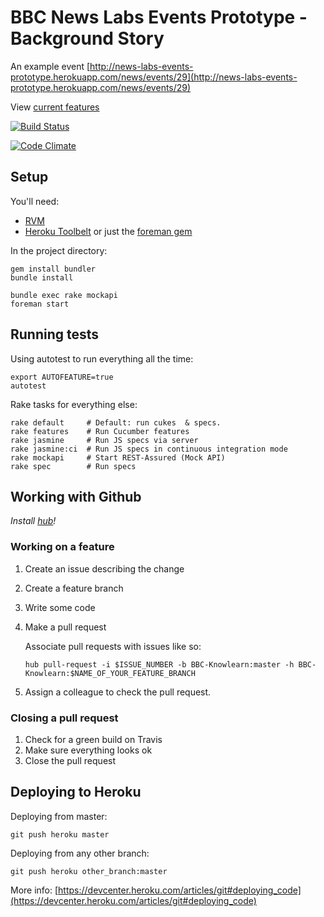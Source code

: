 BBC News Labs Events Prototype - Background Story
=================================================

An example event [http://news-labs-events-prototype.herokuapp.com/news/events/29](http://news-labs-events-prototype.herokuapp.com/news/events/29)

View [current features](https://www.relishapp.com/bbc-knowlearn/news-labs-events-prototype/docs)

[![Build Status](https://secure.travis-ci.org/BBC-Knowlearn/news-labs-events-prototype.png?branch=master)](http://travis-ci.org/BBC-Knowlearn/news-labs-events-prototype)

[![Code Climate](https://codeclimate.com/badge.png)](https://codeclimate.com/github/BBC-Knowlearn/news-labs-events-prototype)

Setup
-----

You'll need:
 - [RVM](https://rvm.io/)
 - [Heroku Toolbelt](https://toolbelt.heroku.com/) or just the [foreman gem](https://github.com/ddollar/foreman)

In the project directory:

    gem install bundler
    bundle install
    
    bundle exec rake mockapi
    foreman start

Running tests
-------------

Using autotest to run everything all the time:

    export AUTOFEATURE=true
    autotest

Rake tasks for everything else:

    rake default     # Default: run cukes  & specs.
    rake features    # Run Cucumber features
    rake jasmine     # Run JS specs via server
    rake jasmine:ci  # Run JS specs in continuous integration mode
    rake mockapi     # Start REST-Assured (Mock API)
    rake spec        # Run specs

Working with Github
-------------------

*Install [hub](http://defunkt.io/hub/)!*

### Working on a feature ###

 1. Create an issue describing the change
 2. Create a feature branch
 3. Write some code
 4. Make a pull request

    Associate pull requests with issues like so:

        hub pull-request -i $ISSUE_NUMBER -b BBC-Knowlearn:master -h BBC-Knowlearn:$NAME_OF_YOUR_FEATURE_BRANCH
    
 5. Assign a colleague to check the pull request.

### Closing a pull request ###

 1. Check for a green build on Travis
 2. Make sure everything looks ok
 3. Close the pull request

Deploying to Heroku
-------------------

Deploying from master:

    git push heroku master
    
Deploying from any other branch:

    git push heroku other_branch:master
    
More info: [https://devcenter.heroku.com/articles/git#deploying_code](https://devcenter.heroku.com/articles/git#deploying_code)
